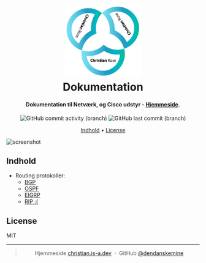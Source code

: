 
<h1 align="center">
  <br>

<img src="/logo-01-01.png" alt="fejl" width="200">
  
  <br>
  Dokumentation
  <br>
</h1>

<h4 align="center">Dokumentation til Netværk, og Cisco udstyr - <a href="http://christian.is-a.dev" target="_blank">Hjemmeside</a>.</h4>

<center>

  ![GitHub commit activity (branch)](https://img.shields.io/github/commit-activity/t/dendanskemine/dokumentation?logo=github&color=susscess) ![GitHub last commit (branch)](https://img.shields.io/github/last-commit/dendanskemine/dokumentation/main)
</center>

<p align="center">
  <a href="#indhold">Indhold</a> •
  <a href="#license">License</a>
</p>

![screenshot](/Vedhæftet/BGP%20-%20Ibgp&ebgp.png)

## Indhold
* Routing protokoller:
  - [BGP](/Routing%20Protocols/EGP/BGP/Border%20Gateway%20Protocol%20(BGP).md)
  - [OSPF](/Routing%20Protocols/IGP/Link-State/OSPF.md)
  - [EIGRP](/Routing%20Protocols/IGP/Distance%20Vector/EIGRP.md)
  - [RIP :(](/Routing%20Protocols/IGP/Distance%20Vector/RIP.md)



## License

MIT

---
<center>

> Hjemmeside [christian.is-a.dev](https://christian.is-a.dev) &nbsp;&middot;&nbsp;
> GitHub [@dendanskemine](https://github.com/dendanskemine) &nbsp;
> 
</center>

